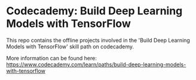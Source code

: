 # Codecademy: Build Deep Learning Models with TensorFlow

This repo contains the offline projects involved in the 'Build Deep Learning Models
with TensorFlow' skill path on codecademy.

More information can be found here: https://www.codecademy.com/learn/paths/build-deep-learning-models-with-tensorflow


